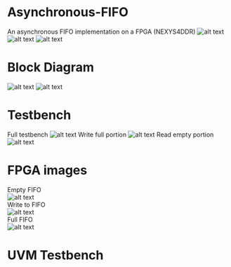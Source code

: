 # Asynchronous-FIFO
An asynchronous FIFO implementation on a FPGA (NEXYS4DDR) 
![alt text](https://github.com/SnrNotHere16/Asynchronous-FIFO/blob/main/Images/Title.PNG)
![alt text](https://github.com/SnrNotHere16/Asynchronous-FIFO/blob/main/Images/210255.jpg)
![alt text](https://github.com/SnrNotHere16/Asynchronous-FIFO/blob/main/Images/IOList.PNG)
# Block Diagram 
![alt text](https://github.com/SnrNotHere16/Asynchronous-FIFO/blob/main/Images/FIFOStyle1.PNG)
![alt text](https://github.com/SnrNotHere16/Asynchronous-FIFO/blob/main/Images/AsyncFIFOBlock.jpg)
# Testbench 
Full testbench 
![alt text](https://github.com/SnrNotHere16/Asynchronous-FIFO/blob/main/Images/FullTestbench.PNG)
Write full portion 
![alt text](https://github.com/SnrNotHere16/Asynchronous-FIFO/blob/main/Images/WriteFullTBPortion.PNG)
Read empty portion 
![alt text](https://github.com/SnrNotHere16/Asynchronous-FIFO/blob/main/Images/ReadEmptyTBPortion.PNG)
# FPGA images 
Empty FIFO <br/>
![alt text](https://github.com/SnrNotHere16/Asynchronous-FIFO/blob/main/Images/210257.jpg) <br/>
Write to FIFO <br/>
![alt text](https://github.com/SnrNotHere16/Asynchronous-FIFO/blob/main/Images/210256.jpg) <br/>
Full FIFO <br/>
![alt text](https://github.com/SnrNotHere16/Asynchronous-FIFO/blob/main/Images/210253.jpg)

# UVM Testbench
 
